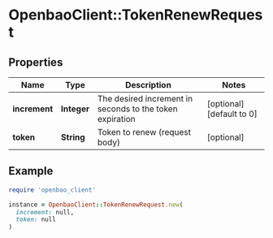 # OpenbaoClient::TokenRenewRequest

## Properties

| Name | Type | Description | Notes |
| ---- | ---- | ----------- | ----- |
| **increment** | **Integer** | The desired increment in seconds to the token expiration | [optional][default to 0] |
| **token** | **String** | Token to renew (request body) | [optional] |

## Example

```ruby
require 'openbao_client'

instance = OpenbaoClient::TokenRenewRequest.new(
  increment: null,
  token: null
)
```

